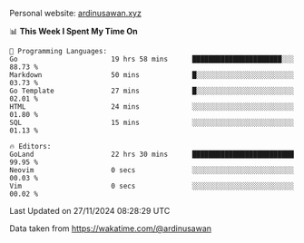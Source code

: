 Personal website: [ardinusawan.xyz](https://ardinusawan.xyz)

<!--START_SECTION:waka-->
📊 **This Week I Spent My Time On** 

```text
💬 Programming Languages: 
Go                       19 hrs 58 mins      ██████████████████████░░░   88.73 % 
Markdown                 50 mins             █░░░░░░░░░░░░░░░░░░░░░░░░   03.73 % 
Go Template              27 mins             █░░░░░░░░░░░░░░░░░░░░░░░░   02.01 % 
HTML                     24 mins             ░░░░░░░░░░░░░░░░░░░░░░░░░   01.80 % 
SQL                      15 mins             ░░░░░░░░░░░░░░░░░░░░░░░░░   01.13 % 

🔥 Editors: 
GoLand                   22 hrs 30 mins      █████████████████████████   99.95 % 
Neovim                   0 secs              ░░░░░░░░░░░░░░░░░░░░░░░░░   00.03 % 
Vim                      0 secs              ░░░░░░░░░░░░░░░░░░░░░░░░░   00.02 % 
```


 Last Updated on 27/11/2024 08:28:29 UTC
<!--END_SECTION:waka-->
Data taken from https://wakatime.com/@ardinusawan
